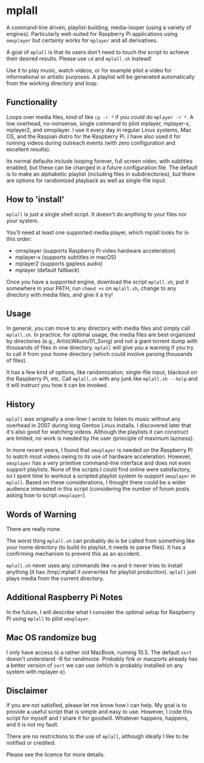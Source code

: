 # mplall

A command-line driven, playlist-building, media-looper (using a variety of engines).  Particularly well-suited for Raspberry Pi applications using `omxplayer` but certainly works for `mplayer` and all derivatives.

A goal of `mplall` is that its users don't need to touch the script to achieve their desired results.  Please use `cd` and `mplall.sh` instead!

Use it to play music, watch videos, or for example pilot a video for informational or artistic purposes.  A playlist will be generated automatically from the working directory and loop.

## Functionality

Loops over media files, kind of like `cp -r *` if you could do `mplayer -r *`.  A low overhead, no-nonsense, single command to pilot mplayer, mplayer-x, mplayer2, and omxplayer.  I use it every day in regular Linux systems, Mac OS, and the Raspian distro for the Raspberry Pi.  I have also used it for running videos during outreach events (with zero configuration and excellent results).

Its normal defaults include looping forever, full screen video, with subtitles enabled, but these can be changed in a future configuration file.  The default is to make an alphabetic playlist (including files in subdirectories), but there are options for randomized playback as well as single-file input.

## How to 'install'

`mplall` is just a single shell script.  It doesn't do anything to your files nor your system.

You'll need at least one supported media player, which mplall looks for in this order:
* omxplayer (supports Raspberry Pi video hardware acceleration)
* mplayer-x (supports subtitles in macOS)
* mplayer2 (supports gapless audio)
* mplayer (default fallback)

Once you have a supported engine, download the script `mplall.sh`, put it somewhere in your PATH, run `chmod +x` on `mplall.sh`, change to any directory with media files, and give it a try!  

## Usage

In general, you can move to any directory with media files and simply call `mplall.sh`.  In practice, for optimal usage, the media files are best organized by directories (e.g., Artist/Album/01_Song) and not a giant torrent dump with thousands of files in one directory.  `mplall` will give you a warning if you try to call it from your home directory (which could involve parsing thousands of files).  

It has a few kind of options, like randomization, single-file input, blackout on the Raspberry Pi, etc.  Call `mplall.sh` with any junk like `mplall.sh --help` and it will instruct you how it can be invoked.

## History

`mplall` was originally a one-liner I wrote to listen to music without any overhead in 2007 during long Gentoo Linux installs.  I discovered later that it's also good for watching videos.  Although the playlists it can construct are limited, no work is needed by the user (principle of maximum laziness).  

In more recent years, I found that `omxplayer` is needed on the Raspberry Pi to watch most videos owing to its use of hardware acceleration.  However, `omxplayer` has a very primitive command-line interface and does not even support playlists.  None of the scripts I could find online were satisfactory, so I spent time to workout a scripted playlist system to support `omxplayer` in `mplall`.  Based on these considerations, I thought there could be a wider audience interested in this script (considering the number of forum posts asking how to script `omxplayer`).

## Words of Warning

There are really none.  

The worst thing `mplall.sh` can probably do is be called from something like your home directory (to build its playlist, it needs to parse files).  It has a confirming mechanism to prevent this as an accident.

`mplall.sh` never uses any commands like `rm` and it never tries to install anything (it has /tmp/.mplall it overwrites for playlist production).  `mplall` just plays media from the current directory.

## Additional Raspberry Pi Notes

In the future, I will describe what I consider the optimal setup for Raspberry Pi using `mplall` to pilot `omxplayer`.

## Mac OS randomize bug

I only have access to a rather old MacBook, running 10.5.  The default `sort` doesn't understand -R for randmoize.  Probably fink or macports already has a better version of `sort` we can use (which is probably installed on any system with mplayer-x).

## Disclaimer

If you are not satisfied, please let me know how I can help.  My goal is to provide a useful script that is simple and easy to use.  However, I code this script for myself and I share it for goodwill.  Whatever happens, happens, and it is not my fault.

There are no restrictions to the use of `mplall`, although ideally I like to be notified or credited.

Please see the licence for more details.

